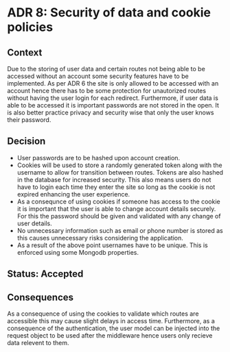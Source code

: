 # ADR 8: Security of data and cookie policies

## Context
Due to the storing of user data and certain routes not being able to be accessed without an account some security features have to be implemented. As per ADR 6 the site is only allowed to be accessed with an account hence there has to be some protection for unautorized routes without having the user login for each redirect. Furthermore, if user data is able to be accessed it is important passwords are not stored in the open. It is also better practice privacy and security wise that only the user knows their password.

## Decision
- User passwords are to be hashed upon account creation.
- Cookies will be used to store a randomly generated token along with the username to allow for transition between routes. Tokens are also hashed in the database for increased security. This also means users do not have to login each time they enter the site so long as the cookie is not expired enhancing the user experience.
- As a consequnce of using cookies if someone has access to the cookie it is important that the user is able to change account details securely. For this the password should be given and validated with any change of user details.
- No unnecessary information such as email or phone number is stored as this causes unnecessary risks considering the application.
- As a result of the above point usernames have to be unique. This is enforced using some Mongodb properties.

## Status: Accepted

## Consequences
As a consequence of using the cookies to validate which routes are accessible this may cause slight delays in access time. Furthermore, as a consequence of the authentication, the user model can be injected into the request object to be used after the middleware hence users only recieve data relevent to them.